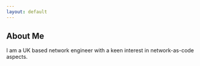 ```yaml
---
layout: default
---
```


## About Me

I am a UK based network engineer with a keen interest in network-as-code aspects.
